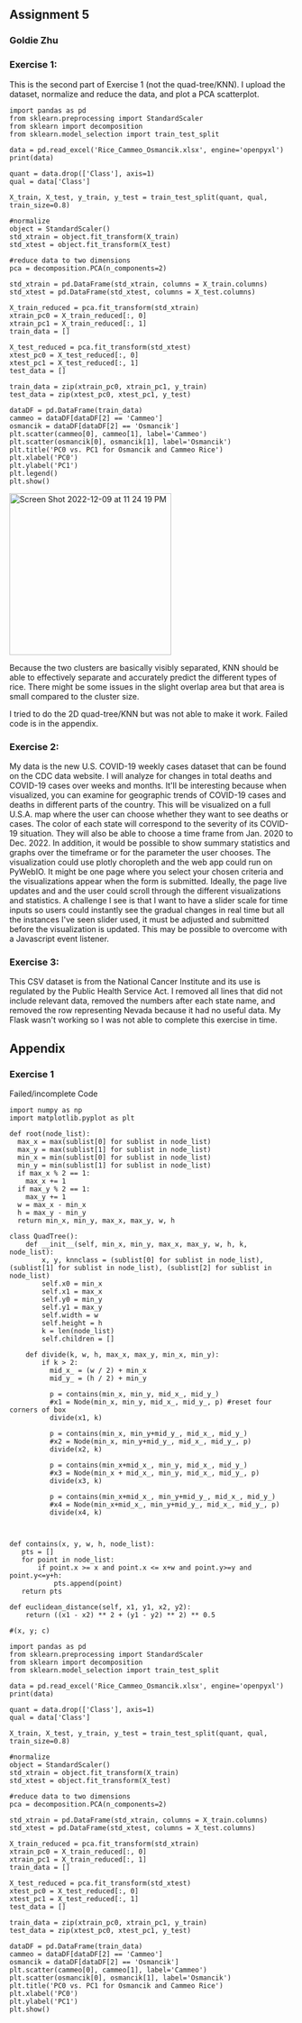 ## Assignment 5
### Goldie Zhu

### Exercise 1:
This is the second part of Exercise 1 (not the quad-tree/KNN). I upload the dataset, normalize and reduce the data, and plot a PCA scatterplot.

```
import pandas as pd
from sklearn.preprocessing import StandardScaler
from sklearn import decomposition
from sklearn.model_selection import train_test_split

data = pd.read_excel('Rice_Cammeo_Osmancik.xlsx', engine='openpyxl')
print(data)

quant = data.drop(['Class'], axis=1)
qual = data['Class']

X_train, X_test, y_train, y_test = train_test_split(quant, qual, train_size=0.8)

#normalize
object = StandardScaler()
std_xtrain = object.fit_transform(X_train)
std_xtest = object.fit_transform(X_test)

#reduce data to two dimensions
pca = decomposition.PCA(n_components=2)

std_xtrain = pd.DataFrame(std_xtrain, columns = X_train.columns)
std_xtest = pd.DataFrame(std_xtest, columns = X_test.columns)

X_train_reduced = pca.fit_transform(std_xtrain)
xtrain_pc0 = X_train_reduced[:, 0]
xtrain_pc1 = X_train_reduced[:, 1]
train_data = []

X_test_reduced = pca.fit_transform(std_xtest)
xtest_pc0 = X_test_reduced[:, 0]
xtest_pc1 = X_test_reduced[:, 1]
test_data = []

train_data = zip(xtrain_pc0, xtrain_pc1, y_train)
test_data = zip(xtest_pc0, xtest_pc1, y_test)

dataDF = pd.DataFrame(train_data)
cammeo = dataDF[dataDF[2] == 'Cammeo']
osmancik = dataDF[dataDF[2] == 'Osmancik']
plt.scatter(cammeo[0], cammeo[1], label='Cammeo')
plt.scatter(osmancik[0], osmancik[1], label='Osmancik')
plt.title('PC0 vs. PC1 for Osmancik and Cammeo Rice')
plt.xlabel('PC0')
plt.ylabel('PC1')
plt.legend()
plt.show()
```
<img width="287" alt="Screen Shot 2022-12-09 at 11 24 19 PM" src="https://user-images.githubusercontent.com/37753494/206828831-9cbd24c4-ee62-4ec2-9369-77bb30e072e5.png">

Because the two clusters are basically visibly separated, KNN should be able to effectively separate and accurately predict the different types of rice. There might be some issues in the slight overlap area but that area is small compared to the cluster size.

I tried to do the 2D quad-tree/KNN but was not able to make it work. Failed code is in the appendix.


### Exercise 2:
My data is the new U.S. COVID-19 weekly cases dataset that can be found on the CDC data website. I will analyze for changes in total deaths and COVID-19 cases over weeks and months. It'll be interesting because when visualized, you can examine for geographic trends of COVID-19 cases and deaths in different parts of the country. This will be visualized on a full U.S.A. map where the user can choose whether they want to see deaths or cases. The color of each state will correspond to the severity of its COVID-19 situation. They will also be able to choose a time frame from Jan. 2020 to Dec. 2022. In addition, it would be possible to show summary statistics and graphs over the timeframe or for the parameter the user chooses. The visualization could use plotly choropleth and the web app could run on PyWebIO. It might be one page where you select your chosen criteria and the visualizations appear when the form is submitted. Ideally, the page live updates and and the user could scroll through the different visualizations and statistics. A challenge I see is that I want to have a slider scale for time inputs so users could instantly see the gradual changes in real time but all the instances I've seen slider used, it must be adjusted and submitted before the visualization is updated. This may be possible to overcome with a Javascript event listener.

### Exercise 3:
This CSV dataset is from the National Cancer Institute and its use is regulated by the Public Health Service Act. I removed all lines that did not include relevant data, removed the numbers after each state name, and removed the row representing Nevada because it had no useful data. My Flask wasn't working so I was not able to complete this exercise in time.

## Appendix
### Exercise 1
Failed/incomplete Code
```
import numpy as np
import matplotlib.pyplot as plt

def root(node_list):
  max_x = max(sublist[0] for sublist in node_list)
  max_y = max(sublist[1] for sublist in node_list)
  min_x = min(sublist[0] for sublist in node_list)
  min_y = min(sublist[1] for sublist in node_list)
  if max_x % 2 == 1: 
    max_x += 1
  if max_y % 2 == 1: 
    max_y += 1
  w = max_x - min_x
  h = max_y - min_y
  return min_x, min_y, max_x, max_y, w, h

class QuadTree():
    def __init__(self, min_x, min_y, max_x, max_y, w, h, k, node_list):
        x, y, knnclass = (sublist[0] for sublist in node_list), (sublist[1] for sublist in node_list), (sublist[2] for sublist in node_list) 
        self.x0 = min_x
        self.x1 = max_x
        self.y0 = min_y
        self.y1 = max_y
        self.width = w
        self.height = h
        k = len(node_list)
        self.children = []

    def divide(k, w, h, max_x, max_y, min_x, min_y):
        if k > 2:
          mid_x_ = (w / 2) + min_x
          mid_y_ = (h / 2) + min_y
          
          p = contains(min_x, min_y, mid_x_, mid_y_)
          #x1 = Node(min_x, min_y, mid_x_, mid_y_, p) #reset four corners of box
          divide(x1, k)

          p = contains(min_x, min_y+mid_y_, mid_x_, mid_y_)
          #x2 = Node(min_x, min_y+mid_y_, mid_x_, mid_y_, p)
          divide(x2, k)

          p = contains(min_x+mid_x_, min_y, mid_x_, mid_y_)
          #x3 = Node(min_x + mid_x_, min_y, mid_x_, mid_y_, p)
          divide(x3, k)

          p = contains(min_x+mid_x_, min_y+mid_y_, mid_x_, mid_y_)
          #x4 = Node(min_x+mid_x_, min_y+mid_y_, mid_x_, mid_y_, p)
          divide(x4, k)



def contains(x, y, w, h, node_list):
   pts = []
   for point in node_list:
       if point.x >= x and point.x <= x+w and point.y>=y and point.y<=y+h:
           pts.append(point)
   return pts
   
def euclidean_distance(self, x1, y1, x2, y2):
    return ((x1 - x2) ** 2 + (y1 - y2) ** 2) ** 0.5

#(x, y; c)
```
```
import pandas as pd
from sklearn.preprocessing import StandardScaler
from sklearn import decomposition
from sklearn.model_selection import train_test_split

data = pd.read_excel('Rice_Cammeo_Osmancik.xlsx', engine='openpyxl')
print(data)

quant = data.drop(['Class'], axis=1)
qual = data['Class']

X_train, X_test, y_train, y_test = train_test_split(quant, qual, train_size=0.8)

#normalize
object = StandardScaler()
std_xtrain = object.fit_transform(X_train)
std_xtest = object.fit_transform(X_test)

#reduce data to two dimensions
pca = decomposition.PCA(n_components=2)

std_xtrain = pd.DataFrame(std_xtrain, columns = X_train.columns)
std_xtest = pd.DataFrame(std_xtest, columns = X_test.columns)

X_train_reduced = pca.fit_transform(std_xtrain)
xtrain_pc0 = X_train_reduced[:, 0]
xtrain_pc1 = X_train_reduced[:, 1]
train_data = []

X_test_reduced = pca.fit_transform(std_xtest)
xtest_pc0 = X_test_reduced[:, 0]
xtest_pc1 = X_test_reduced[:, 1]
test_data = []

train_data = zip(xtrain_pc0, xtrain_pc1, y_train)
test_data = zip(xtest_pc0, xtest_pc1, y_test)

dataDF = pd.DataFrame(train_data)
cammeo = dataDF[dataDF[2] == 'Cammeo']
osmancik = dataDF[dataDF[2] == 'Osmancik']
plt.scatter(cammeo[0], cammeo[1], label='Cammeo')
plt.scatter(osmancik[0], osmancik[1], label='Osmancik')
plt.title('PC0 vs. PC1 for Osmancik and Cammeo Rice')
plt.xlabel('PC0')
plt.ylabel('PC1')
plt.show()
```

